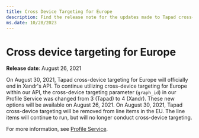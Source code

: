 ```yaml
---
title: Cross Device Targeting for Europe
description: Find the release note for the updates made to Tapad cross-device targeting for Europe.
ms.date: 10/28/2023
---
```


# Cross device targeting for Europe

**Release date**: August 26, 2021

On August 30, 2021, Tapad cross-device targeting for Europe will officially end in Xandr's API. To continue utilizing cross-device targeting for Europe within our API, the cross-device targeting parameter (`graph_id`) in our Profile Service was changed from 3 (Tapad) to 4 (Xandr). These new options will be available on August 26, 2021. On August 30, 2021, Tapad cross-device targeting will be removed from line items in the EU. The line items will continue to run, but will no longer conduct cross-device targeting.

For more information, see [Profile Service](../digital-platform-api/profile-service.md).
